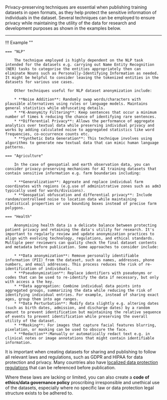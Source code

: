 Privacy-preserving techniques are essential when publishing training datasets in open formats, as they help protect the sensitive information of individuals in the dataset. Several techniques can be employed to ensure privacy while maintaining the utility of the data for research and development purposes as shown in the examples below.

---

!!! Example ""

    === "NLP"

        The technique employed is highly dependent on the NLP task intended for the datasets e.g. carrying out Name Entity Recognition (NER) tasks to categorise the entities appropriately then can eliminate Nouns such as Personally-Identifying Information as needed. It might be helpful to consider leaving the tokenized entities in the datasets for various use cases.

        Other techniques useful for NLP dataset anonymization include:

        * **Noise Addition**: Randomly swap words/characters with plausible alternatives using rules or language models. Maintains general statistics while obfuscating details.
        * **K-Anonymity Filtering**: Keep sentences that occur a minimum number of times k reducing the chance of identifying rare sentences.
        * **Differential Privacy**: Allows the performance of aggregate analytics over textual data while preserving individual privacy and works by adding calculated noise to aggregated statistics like word frequencies, co-occurrence counts etc.
        * **Synthetic Data Generation**: This technique involves using algorithms to generate new textual data that can mimic human language patterns.

    === "Agriculture"

        In the case of geospatial and earth observation data, you can consider privacy-preserving mechanisms for AI training datasets that contain sensitive information e.g. farm boundaries including:
        
        * **Generalization**: Aggreate and replace individual farm coordinates with regions (e.g.use of administrative zones such as adm3 typically used for wards/divisions).
        * **Geospatial obfuscation and differential privacy**: Include random/controlleed noise to location data while maintaining statistical properties or use bounding boxes instead of precise farm polygons.

    === "Health"
    
        Anonymising health data is a delicate balance between protecting patient privacy and retaining the data's utility for research. It's important to regularly review and update anonymization practices to align with evolving technology, regulations, and ethical standards. Multiple peer reviewers can quality check the final dataset contents and metadata before publication. Some approaches to consider include:

        * **Data anonymization**: Remove personally identifiable information (PII) from the dataset, such as names, addresses, phone numbers, and email addresses. This process reduces the risk of re-identification of individuals.
        * **Pseudonymization**: Replace identifiers with pseudonyms or codes that can be used to re-identify the data if necessary, but only with access a the key.
        * **Data aggregation: Combine individual data points into aggregated groups, summarizing the data while reducing the risk of identifying individual entries. For example, instead of sharing exact ages, group them into age ranges.
        * **Data Perturbation**: Modify data slightly e.g. altering dates (such as birth dates, admission, and discharge dates) by a random amount to prevent identification but maintaining the relative sequence of events to prevent identification while preserving the overall utility of the dataset.
        * **Masking**: For images that capture facial features blurring, pixelation, or masking can be used to obscure the face.
        * **Redaction**:Manually or automatically redact text e.g. in clinical notes or image annotations that might contain identifiable information.



It is important when creating datasets for sharing and publishing to follow all relevant laws and regulations, such as GDPR and HIPAA for data protection and privacy. Many countries also have [localized  data protection regulations](https://unctad.org/page/data-protection-and-privacy-legislation-worldwide) that can be referenced before publication. 

Where these laws are lacking or limited, you can also create a **code of ethics/data governance policy** proscribing irresponsible and unethical use of the datasets, especially where no specific law or data protection legal structure exists to be adhered to.    
